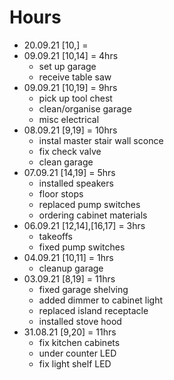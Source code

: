 # Hours

- 20.09.21 [10,] = 
- 09.09.21 [10,14] = 4hrs
  - set up garage
  - receive table saw
- 09.09.21 [10,19] = 9hrs
  - pick up tool chest
  - clean/organise garage
  - misc electrical
- 08.09.21 [9,19] = 10hrs
  - instal master stair wall sconce
  - fix check valve
  - clean garage
- 07.09.21 [14,19] = 5hrs
  - installed speakers
  - floor stops
  - replaced pump switches
  - ordering cabinet materials
- 06.09.21 [12,14],[16,17] = 3hrs
  - takeoffs
  - fixed pump switches
- 04.09.21 [10,11] = 1hrs
  - cleanup garage
- 03.09.21 [8,19] = 11hrs
  - fixed garage shelving
  - added dimmer to cabinet light
  - replaced island receptacle
  - installed stove hood
- 31.08.21 [9,20] = 11hrs
  - fix kitchen cabinets
  - under counter LED
  - fix light shelf LED
